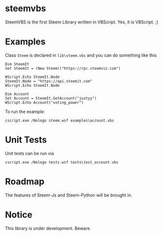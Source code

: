 # steemvbs
SteemVBS is the first Steem Library written in VBScript. Yes, it is VBScript. ;)

# Examples
Class `Steem` is declared in `lib\steem.vbs` and you can do something like this

```
Dim SteemIt
Set SteemIt = (New Steem)("https://rpc.steemviz.com")

WScript.Echo SteemIt.Node
SteemIt.Node = "https://api.steemit.com"
WScript.Echo SteemIt.Node

Dim Account
Set Account = SteemIt.GetAccount("justyy")
WScript.Echo Account("voting_power")
```

To run the example:

```
cscript.exe /Nologo steem.wsf examples\account.vbs
```

# Unit Tests
Unit tests can be run via

```
cscript.exe /Nologo tests.wsf tests\test_account.vbs
```

# Roadmap
The features of Steem-Js and Steem-Python will be brought in. 

# Notice
This library is under development. Beware.